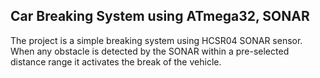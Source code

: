 
## Car Breaking System using ATmega32, SONAR
The project is a simple breaking system using HCSR04 SONAR sensor. When any obstacle is detected by the SONAR within a pre-selected distance range it activates the break of the vehicle. 
